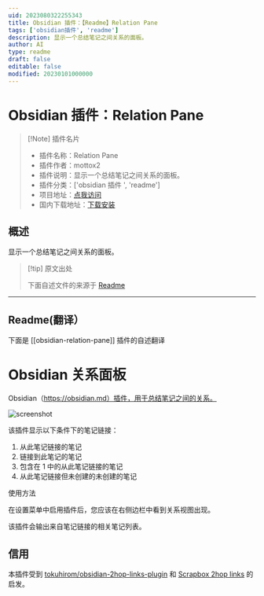 ```yaml
---
uid: 2023080322255343
title: Obsidian 插件：【Readme】Relation Pane
tags: ['obsidian插件', 'readme']
description: 显示一个总结笔记之间关系的面板。
author: AI
type: readme
draft: false
editable: false
modified: 20230101000000
---
```


# Obsidian 插件：Relation Pane

> [!Note] 插件名片
> - 插件名称：Relation Pane
> - 插件作者：mottox2
> - 插件说明：显示一个总结笔记之间关系的面板。
> - 插件分类：['obsidian 插件 ', 'readme']
> - 项目地址：[点我访问](https://github.com/mottox2/obsidian-relation-pane)
> - 国内下载地址：[下载安装](https://pkmer.cn/products/plugin/pluginMarket/?obsidian-relation-pane)

## 概述

显示一个总结笔记之间关系的面板。

> [!tip] 原文出处
>
>下面自述文件的来源于 [Readme](https://ghproxy.net/https://raw.githubusercontent.com/mottox2/obsidian-relation-pane/main/README.md)
>

---

## Readme(翻译）

下面是 [[obsidian-relation-pane]] 插件的自述翻译

# Obsidian 关系面板

Obsidian（<https://obsidian.md）插件，用于总结笔记之间的关系。>

![screenshot](./screenshot.png)

该插件显示以下条件下的笔记链接：

1. 从此笔记链接的笔记
2. 链接到此笔记的笔记
3. 包含在 1 中的从此笔记链接的笔记
4. 从此笔记链接但未创建的未创建的笔记

使用方法

在设置菜单中启用插件后，您应该在右侧边栏中看到关系视图出现。

该插件会输出来自笔记链接的相关笔记列表。

## 信用

本插件受到 [tokuhirom/obsidian-2hop-links-plugin](https://github.com/tokuhirom/obsidian-2hop-links-plugin) 和 [Scrapbox 2hop links](https://scrapbox.io/shokai/2_hop_link) 的启发。
